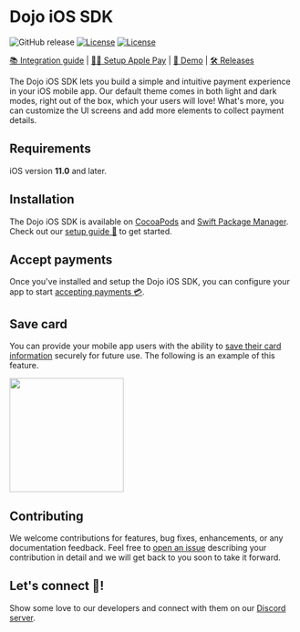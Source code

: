 # Dojo iOS SDK

![GitHub release](https://img.shields.io/github/v/release/dojo-engineering/dojo-ios-sdk)
[![License](https://img.shields.io/badge/license-MIT-blue)](https://github.com/dojo-engineering/dojo-ios-sdk/blob/master/LICENSE)
[![License](https://img.shields.io/badge/platform-iOS-blue)](https://github.com/dojo-engineering/dojo-ios-sdk/tree/master)

[📚 Integration guide](https://docs.dojo.tech/payments/mobile-integration/ios/accept-payments/ios-step-by-step-guide) | [🧑‍💻 Setup Apple Pay](https://docs.dojo.tech/payments/mobile-integration/ios/accept-payments/ios-setup-apple-pay) | [📱 Demo](https://docs.dojo.tech/payments/mobile-integration/ios/ios-demo) | [🛠️ Releases](https://github.com/dojo-engineering/dojo-ios-sdk/releases)

The Dojo iOS SDK lets you build a simple and intuitive payment experience in your iOS mobile app.
Our default theme comes in both light and dark modes, right out of the box, which your users will love! What's more, you can customize the UI screens and add more elements to collect payment details.

## Requirements

iOS version **11.0** and later.

## Installation

The Dojo iOS SDK is available on [CocoaPods](https://cocoapods.org) and [Swift Package Manager](https://www.swift.org/package-manager/). Check out our [setup guide 🔧](https://docs.dojo.tech/payments/mobile-integration/ios/ios-setup) to get started.

## Accept payments

Once you've installed and setup the Dojo iOS SDK, you can configure your app to start [accepting payments 💳](https://docs.dojo.tech/payments/mobile-integration/ios/ios-accept-payments).

## Save card

You can provide your mobile app users with the ability to [save their card information](https://docs.dojo.tech/payments/mobile-integration/ios/accept-payments/ios-save-card) securely for future use.
The following is an example of this feature.

<img src="https://docs.dojo.tech/images/save-card-pay.gif" width="200">

## Contributing

We welcome contributions for features, bug fixes, enhancements, or any documentation feedback. Feel free to [open an issue](https://github.com/dojo-engineering/dojo-ios-sdk/issues) describing your contribution in detail and we will get back to you soon to take it forward.

## Let's connect 🤝!

Show some love to our developers and connect with them on our [Discord server](https://discord.gg/9UzNq4Hz93).